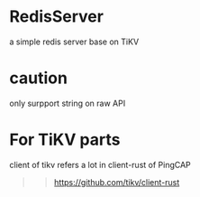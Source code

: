# RedisServer
a simple redis server base on TiKV

# caution
only surpport string on raw API

# For TiKV parts 
client of tikv refers a lot in client-rust of PingCAP
>> https://github.com/tikv/client-rust
